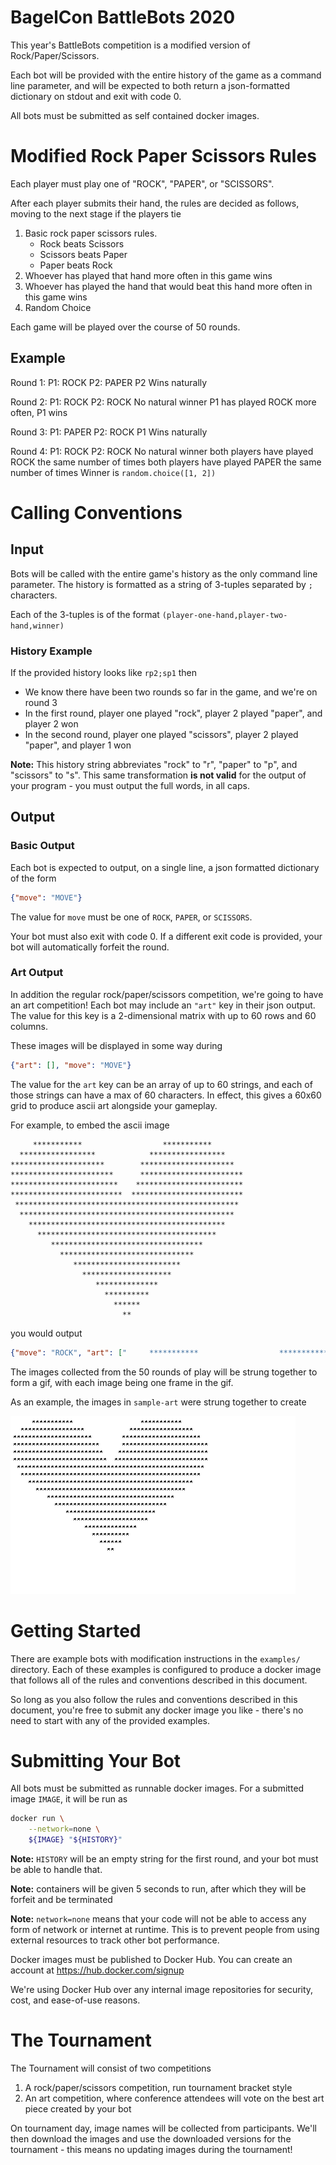 # BagelCon BattleBots 2020

This year's BattleBots competition is a modified version of Rock/Paper/Scissors.

Each bot will be provided with the entire history of the game as a command line parameter, and will be expected to
both return a json-formatted dictionary on stdout and exit with code 0.

All bots must be submitted as self contained docker images.


# Modified Rock Paper Scissors Rules

Each player must play one of "ROCK", "PAPER", or "SCISSORS".

After each player submits their hand, the rules are decided as follows, moving to the next stage if the players tie
1. Basic rock paper scissors rules. 
    - Rock beats Scissors
    - Scissors beats Paper 
    - Paper beats Rock
2. Whoever has played that hand more often in this game wins
3. Whoever has played the hand that would beat this hand more often in this game wins
4. Random Choice


Each game will be played over the course of 50 rounds.


## Example
Round 1:
    P1: ROCK
    P2: PAPER
P2 Wins naturally

Round 2:
    P1: ROCK
    P2: ROCK
No natural winner
P1 has played ROCK more often, P1 wins

Round 3:
    P1: PAPER
    P2: ROCK
P1 Wins naturally

Round 4:
    P1: ROCK
    P2: ROCK
No natural winner
both players have played ROCK the same number of times
both players have played PAPER the same number of times
Winner is `random.choice([1, 2])`
    

# Calling Conventions

## Input

Bots will be called with the entire game's history as the only command line parameter. The history is formatted as a
string of 3-tuples separated by `;` characters.

Each of the 3-tuples is of the format `(player-one-hand,player-two-hand,winner)`

### History Example

If the provided history looks like `rp2;sp1` then

- We know there have been two rounds so far in the game, and we're on round 3
- In the first round, player one played "rock", player 2 played "paper", and player 2 won
- In the second round, player one played "scissors", player 2 played "paper", and player 1 won


**Note:**
   This history string abbreviates "rock" to "r", "paper" to "p", and "scissors" to "s". This same transformation 
   **is not valid** for the output of your program - you must output the full words, in all caps.


## Output

### Basic Output

Each bot is expected to output, on a single line, a json formatted dictionary of the form
```json
{"move": "MOVE"}
```
The value for `move` must be one of `ROCK`, `PAPER`, or `SCISSORS`.

Your bot must also exit with code 0. If a different exit code is provided, your bot will automatically forfeit the round.

### Art Output

In addition the regular rock/paper/scissors competition, we're going to have an art competition!
Each bot may include an `"art"` key in their json output. The value for this key is a 2-dimensional matrix with up to
60 rows and 60 columns.

These images will be displayed in some way during 

```json
{"art": [], "move": "MOVE"}
```
The value for the `art` key can be an array of up to 60 strings, and each of those strings can have a max of 60 characters.
In effect, this gives a 60x60 grid to produce ascii art alongside your gameplay.

For example, to embed the ascii image
```
     ***********                  ***********
  *****************            *****************
*********************        *********************
***********************      ***********************
************************    ************************
*************************  *************************
 **************************************************
  ************************************************
    ********************************************
      ****************************************
         **********************************
           ******************************
              ************************
                ********************
                   **************
                     **********
                       ******
                         **
```

you would output

```json
{"move": "ROCK", "art": ["     ***********                  ***********         ","  *****************            *****************      ","*********************        *********************    ","***********************      ***********************  ","************************    ************************  ","*************************  *************************  "," **************************************************   ","  ************************************************    ","    ********************************************      ","      ****************************************        ","         **********************************           ","           ******************************             ","              ************************                ","                ********************                  ","                   **************                     ","                     **********                       ","                       ******                         ","                         **                           "]}
```

The images collected from the 50 rounds of play will be strung together to form a gif, with each image being one frame in the gif. 

As an example, the images in `sample-art` were strung together to create

![Sample Gif](./sample-art/sample.gif)

# Getting Started

There are example bots with modification instructions in the `examples/` directory. Each of these examples is
configured to produce a docker image that follows all of the rules and conventions described in this document.

So long as you also follow the rules and conventions described in this document, you're free to submit any docker
image you like - there's no need to start with any of the provided examples.

# Submitting Your Bot

All bots must be submitted as runnable docker images. For a submitted image `IMAGE`, it will be run as
```bash
docker run \
    --network=none \
    ${IMAGE} "${HISTORY}"
```
**Note:** `HISTORY` will be an empty string for the first round, and your bot must be able to handle that.

**Note:** containers will be given 5 seconds to run, after which they will be forfeit and be terminated

**Note:** `network=none` means that your code will not be able to access any form of network or internet at runtime.
This is to prevent people from using external resources to track other bot performance.

Docker images must be published to Docker Hub. You can create an account at https://hub.docker.com/signup

We're using Docker Hub over any internal image repositories for security, cost, and ease-of-use reasons.

# The Tournament

The Tournament will consist of two competitions

1. A rock/paper/scissors competition, run tournament bracket style
2. An art competition, where conference attendees will vote on the best art piece created by your bot

On tournament day, image names will be collected from participants. We'll then download the images and use the downloaded
versions for the tournament - this means no updating images during the tournament!
